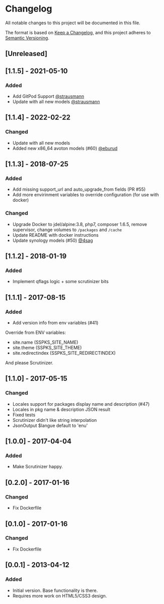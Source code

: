 # Changelog
All notable changes to this project will be documented in this file.

The format is based on [Keep a Changelog](https://keepachangelog.com/en/1.0.0/),
and this project adheres to [Semantic Versioning](https://semver.org/spec/v2.0.0.html).

## [Unreleased]

## [1.1.5] - 2021-05-10	
### Added

* Add GitPod Support [@strausmann](https://github.com/strausmann)
* Update with all new models [@strausmann](https://github.com/strausmann)

## [1.1.4] - 2022-02-22
### Changed

* Update with all new models
* Added new x86_64 avoton models (#60) [@eburud](https://github.com/eburud)

## [1.1.3] - 2018-07-25
### Added

* Add missing support_url and auto_upgrade_from fields (PR #55)
* Add more envirinment variables to override configuration (for use with docker)

### Changed

* Upgrade Docker to jdel/alpine:3.8, php7, composer 1.6.5, remove supervisor, change volumes to `/packages` and `/cache`
* Update README with docker instructions
* Update synology models (#50) [@4sag](https://github.com/4sag)


## [1.1.2] - 2018-01-19
### Added

* Implement qflags logic + some scrutinizer bits

## [1.1.1] - 2017-08-15
### Added

* Add version info from env variables (#41)

Override from ENV variables:

  - site.name (SSPKS_SITE_NAME)
  - site.theme (SSPKS_SITE_THEME)
  - site.redirectindex (SSPKS_SITE_REDIRECTINDEX)
  
And please Scrutinizer.


## [1.1.0] - 2017-05-15

### Changed

* Locales support for packages display name and description (#47)
* Locales in pkg name & description JSON result
* Fixed tests
* Scrutinizer didn't like string interpolation
* JsonOutput $langue default to 'enu'

## [1.0.0] - 2017-04-04
### Added

* Make Scrutinizer happy.

## [0.2.0] - 2017-01-16
### Changed

* Fix Dockerfile

## [0.1.0] - 2017-01-16
### Changed

* Fix Dockerfile

## [0.0.1] - 2013-04-12
### Added

* Initial version. Base functionality is there. 
* Requires more work on HTML5/CSS3 design.